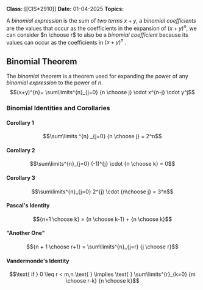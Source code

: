 **Class:** [[CIS*2910]]
**Date:** 01-04-2025
**Topics:** 

A *binomial expression* is the sum of *two terms* $x+y$, a *binomial coefficients* are the values that occur as the coefficients in the expansion of $(x+y)^n$, we can consider $n \choose r$ to also be a *binomial coefficient* because its values can occur as the coefficients in $(x+y)^n$ .

## Binomial Theorem
The *binomial theorem* is a theorem used for expanding the power of any *binomial expression* to the power of $n$.
$$(x+y)^{n}= \sum\limits^{n}_{j=0} {n \choose j} \cdot x^{n-j} \cdot y^j$$
### Binomial Identities and Corollaries
#### Corollary 1
$$\sum\limits ^{n} _{j=0} {n \choose j} = 2^n$$
#### Corollary 2
$$\sum\limits^{n}_{j=0} (-1)^{j} \cdot {n \choose k} = 0$$
#### Corollary 3
$$\sum\limits^{n}_{j=0} 2^{j} \cdot {n\choose j} = 3^n$$
#### Pascal's Identity
$${n+1 \choose k} = {n \choose k-1} + {n \choose k}$$
#### "Another One"
$${n + 1 \choose r+1} = \sum\limits^{n}_{j=r} {j \choose r}$$
#### Vandermonde's Identity
$$\text{ if } 0 \leq r < m,n \text{ } \implies \text{ } \sum\limits^{r}_{k=0} {m \choose r-k} {n \choose k}$$
